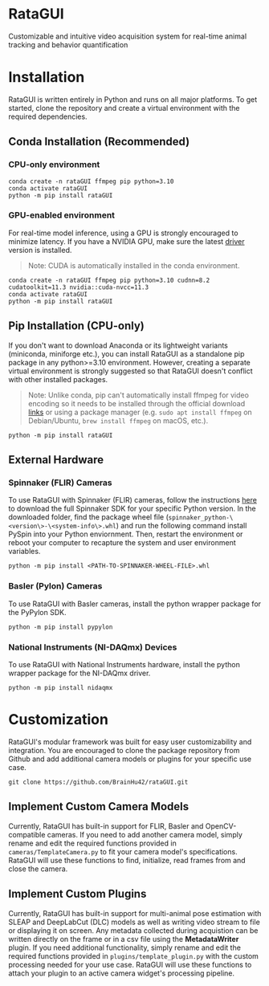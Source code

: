 # RataGUI
Customizable and intuitive video acquisition system for real-time animal tracking and behavior quantification

# Installation
RataGUI is written entirely in Python and runs on all major platforms. To get started, clone the repository and create a virtual environment with the required dependencies.

## Conda Installation (Recommended)

### CPU-only environment
```
conda create -n rataGUI ffmpeg pip python=3.10
conda activate rataGUI
python -m pip install rataGUI
```

### GPU-enabled environment

For real-time model inference, using a GPU is strongly encouraged to minimize latency. If you have a NVIDIA GPU, make sure the latest [driver](https://www.nvidia.com/download/index.aspx) version is installed. 
> Note: CUDA is automatically installed in the conda environment.

```
conda create -n rataGUI ffmpeg pip python=3.10 cudnn=8.2 cudatoolkit=11.3 nvidia::cuda-nvcc=11.3
conda activate rataGUI
python -m pip install rataGUI
```

## Pip Installation (CPU-only)

If you don't want to download Anaconda or its lightweight variants (miniconda, miniforge etc.), you can install RataGUI as a standalone pip package in any python>=3.10 environment. However, creating a separate virtual environment is strongly suggested so that RataGUI doesn't conflict with other installed packages. 
> Note: Unlike conda, pip can't automatically install ffmpeg for video encoding so it needs to be installed through the official download [links](https://ffmpeg.org/download.html) or using a package manager (e.g. `sudo apt install ffmpeg` on Debian/Ubuntu, `brew install ffmpeg` on macOS, etc.).

```
python -m pip install rataGUI
```

## External Hardware

### Spinnaker (FLIR) Cameras
To use RataGUI with Spinnaker (FLIR) cameras, follow the instructions [here](https://www.flir.com/products/spinnaker-sdk/) to download the full Spinnaker SDK for your specific Python version. 
In the downloaded folder, find the package wheel file (`spinnaker_python-\<version\>-\<system-info\>.whl`) and run the following command install PySpin into your Python enviornment. Then, restart the environment or reboot your computer to recapture the system and user environment variables.
```
python -m pip install <PATH-TO-SPINNAKER-WHEEL-FILE>.whl
```

### Basler (Pylon) Cameras
To use RataGUI with Basler cameras, install the python wrapper package for the PyPylon SDK. 
```
python -m pip install pypylon
```

### National Instruments (NI-DAQmx) Devices
To use RataGUI with National Instruments hardware, install the python wrapper package for the NI-DAQmx driver.
```
python -m pip install nidaqmx
``` 

# Customization

RataGUI's modular framework was built for easy user customizability and integration. You are encouraged to clone the package repository from Github and add additional camera models or plugins for your specific use case. 
```
git clone https://github.com/BrainHu42/rataGUI.git
```

## Implement Custom Camera Models
Currently, RataGUI has built-in support for FLIR, Basler and OpenCV-compatible cameras. If you need to add another camera model, simply rename and edit the required functions provided in `cameras/TemplateCamera.py` to fit your camera model's specifications. RataGUI will use these functions to find, initialize, read frames from and close the camera. 

## Implement Custom Plugins
Currently, RataGUI has built-in support for multi-animal pose estimation with SLEAP and DeepLabCut (DLC) models as well as writing video stream to file or displaying it on screen. Any metadata collected during acquistion can be written directly on the frame or in a csv file using the **MetadataWriter** plugin. If you need additional functionality, simply rename and edit the required functions provided in `plugins/template_plugin.py` with the custom processing needed for your use case. RataGUI will use these functions to attach your plugin to an active camera widget's processing pipeline.